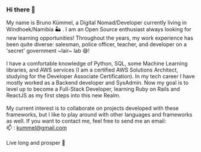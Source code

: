 ### Hi there 👋

My name is Bruno Kümmel, a Digital Nomad/Developer currently living in Windhoek/Namibia 🏜️ . I am an Open Source enthusiast always looking for new learning opportunities! Throughout the years, my work experience has been quite diverse: salesman, police officer, teacher, and developer on a 'secret' government ~lair~ lab 😅! 
<br><br>
I have a comfortable knowledge of Python, SQL, some Machine Learning libraries, and AWS services (I am a certified AWS Solutions Architect, studying for the Developer Associate Certification). In my tech career I have mostly worked as a Backend developer and SysAdmin. 
Now my goal is to level up to become a Full-Stack Developer, learning Ruby on Rails and ReactJS as my first steps into this new Realm.
<br><br>
My current interest is to collaborate on projects developed with these frameworks, but I like to play around with other languages and frameworks as well. If you want to contact me, feel free to send me an email: <br> 📫 : kummel@gmail.com
<br><br>
Live long and prosper 🖖
<!--
**Bruck1701/Bruck1701** is a ✨ _special_ ✨ repository because its `README.md` (this file) appears on your GitHub profile.

Here are some ideas to get you started:

- 🔭 I’m currently working on ...
- 🌱 I’m currently learning ReactJS and Ruby on Rails
- 👯 I’m looking to collaborate on Open 
- 🤔 I’m looking for help with ...
- 💬 Ask me about ...
- 📫 How to reach me: ...
- 😄 Pronouns: ...
- ⚡ Fun fact: ...
-->

